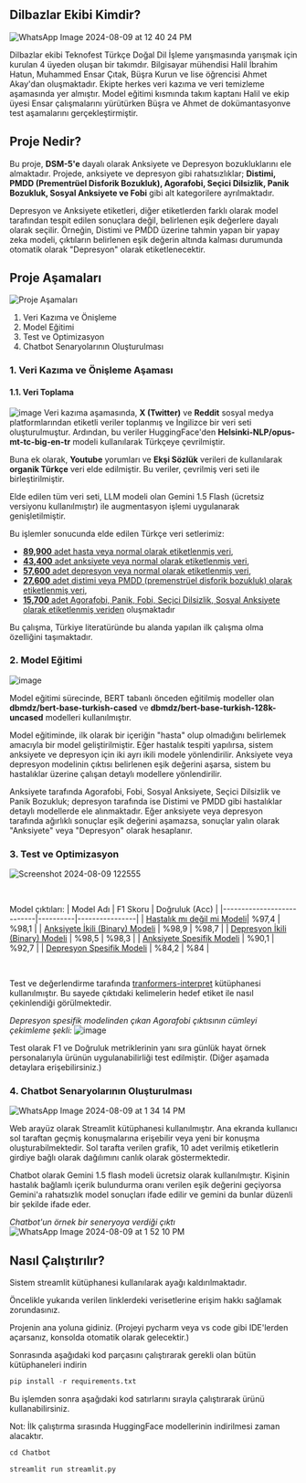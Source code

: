 ## Dilbazlar Ekibi Kimdir?
![WhatsApp Image 2024-08-09 at 12 40 24 PM](https://github.com/user-attachments/assets/b9976097-8bb3-46d8-8167-1f7443df5ede)

Dilbazlar ekibi Teknofest Türkçe Doğal Dil İşleme yarışmasında yarışmak için kurulan 4 üyeden oluşan bir takımdır. Bilgisayar mühendisi Halil İbrahim Hatun, Muhammed Ensar Çıtak, Büşra Kurun ve lise öğrencisi Ahmet Akay'dan oluşmaktadır. Ekipte herkes veri kazıma ve veri temizleme aşamasında yer almıştır. Model eğitimi kısmında takım kaptanı Halil ve ekip üyesi Ensar çalışmalarını yürütürken Büşra ve Ahmet de dokümantasyonve test aşamalarını gerçekleştirmiştir.

## Proje Nedir?
Bu proje, **DSM-5'e** dayalı olarak Anksiyete ve Depresyon bozukluklarını ele almaktadır. Projede, anksiyete ve depresyon gibi rahatsızlıklar; **Distimi, PMDD (Prementrüel Disforik Bozukluk), Agorafobi, Seçici Dilsizlik, Panik Bozukluk, Sosyal Anksiyete ve Fobi** gibi alt kategorilere ayrılmaktadır.

Depresyon ve Anksiyete etiketleri, diğer etiketlerden farklı olarak model tarafından tespit edilen sonuçlara değil, belirlenen eşik değerlere dayalı olarak seçilir. Örneğin, Distimi ve PMDD üzerine tahmin yapan bir yapay zeka modeli, çıktıların belirlenen eşik değerin altında kalması durumunda otomatik olarak "Depresyon" olarak etiketlenecektir.

## Proje Aşamaları
![Proje Aşamaları](https://github.com/user-attachments/assets/164d3075-e0c6-4ec5-96c3-d5ab0d7976aa)

1. Veri Kazıma ve Önişleme
2. Model Eğitimi
3. Test ve Optimizasyon
4. Chatbot Senaryolarının Oluşturulması

### 1. Veri Kazıma ve Önişleme Aşaması

#### 1.1. Veri Toplama
![image](https://github.com/user-attachments/assets/2a420beb-d946-403b-97ba-951945eb540b)
Veri kazıma aşamasında, **X (Twitter)** ve **Reddit** sosyal medya platformlarından etiketli veriler toplanmış ve İngilizce bir veri seti oluşturulmuştur. Ardından, bu veriler HuggingFace'den **Helsinki-NLP/opus-mt-tc-big-en-tr** modeli kullanılarak Türkçeye çevrilmiştir.

Buna ek olarak, **Youtube** yorumları ve **Ekşi Sözlük** verileri de kullanılarak **organik Türkçe** veri elde edilmiştir. Bu veriler, çevrilmiş veri seti ile birleştirilmiştir.

Elde edilen tüm veri seti, LLM modeli olan Gemini 1.5 Flash (ücretsiz versiyonu kullanılmıştır) ile augmentasyon işlemi uygulanarak genişletilmiştir.

Bu işlemler sonucunda elde edilen Türkçe veri setlerimiz:
- [**89,900** adet hasta veya normal olarak etiketlenmiş veri](https://huggingface.co/datasets/halilibr/dilbazlar-disorder-detection-tr-dataset),
- [**43,400** adet anksiyete veya normal olarak etiketlenmiş veri](https://huggingface.co/datasets/halilibr/dilbazlar-anxiety-binary-tr-dataset),
- [**57,600** adet depresyon veya normal olarak etiketlenmiş veri](https://huggingface.co/datasets/halilibr/dilbazlar-depression-binary-tr-dataset),
- [**27,600** adet distimi veya PMDD (premenstrüel disforik bozukluk) olarak etiketlenmiş veri](https://huggingface.co/datasets/halilibr/dilbazlar-depression-recognition-multilabel-augmented-cleaned-tr-dataset),
- [**15,700** adet Agorafobi, Panik, Fobi, Seçici Dilsizlik, Sosyal Anksiyete olarak etiketlenmiş veriden](https://huggingface.co/datasets/halilibr/dilbazlar-anxiety-disorders-recognition-not-augmented-not-anxiety-multilabel-tr-dataset) oluşmaktadır
  
Bu çalışma, Türkiye literatüründe bu alanda yapılan ilk çalışma olma özelliğini taşımaktadır.

### 2. Model Eğitimi
![image](https://github.com/user-attachments/assets/0f97f8b6-7d3d-4762-8d2f-ef6e8b258b0f)


Model eğitimi sürecinde, BERT tabanlı önceden eğitilmiş modeller olan **dbmdz/bert-base-turkish-cased** ve **dbmdz/bert-base-turkish-128k-uncased** modelleri kullanılmıştır.

Model eğitiminde, ilk olarak bir içeriğin "hasta" olup olmadığını belirlemek amacıyla bir model geliştirilmiştir. Eğer hastalık tespiti yapılırsa, sistem anksiyete ve depresyon için iki ayrı ikili modele yönlendirilir. Anksiyete veya depresyon modelinin çıktısı belirlenen eşik değerini aşarsa, sistem bu hastalıklar üzerine çalışan detaylı modellere yönlendirilir.

Anksiyete tarafında Agorafobi, Fobi, Sosyal Anksiyete, Seçici Dilsizlik ve Panik Bozukluk; depresyon tarafında ise Distimi ve PMDD gibi hastalıklar detaylı modellerde ele alınmaktadır. Eğer anksiyete veya depresyon tarafında ağırlıklı sonuçlar eşik değerini aşamazsa, sonuçlar yalın olarak "Anksiyete" veya "Depresyon" olarak hesaplanır.

### 3. Test ve Optimizasyon
![Screenshot 2024-08-09 122555](https://github.com/user-attachments/assets/b934cb77-ee39-436a-8a52-49dc088b6c5f)

<br>

Model çıktıları:
| Model Adı                 | F1 Skoru | Doğruluk (Acc) |
|---------------------------|----------|----------------|
| [Hastalık mı değil mi Modeli](https://huggingface.co/halilibr/dilbazlar-binary-disorder-detection-model-acc-98.5)| %97,4       | %98,1          |
| [Anksiyete İkili (Binary) Modeli](https://huggingface.co/halilibr/dilbazlar-anxiety-disorder-binary-detection-model-acc-98.7)     | %98,9   | %98,7          |
| [Depresyon İkili (Binary) Modeli](https://huggingface.co/halilibr/dilbazlar-depression-binary-detection-model-acc-98.3)     | %98,5     | %98,3         |
| [Anksiyete Spesifik Modeli](https://huggingface.co/halilibr/dilbazlar-bert-uncased-anxiety-disorders-recognition-balanced-tr-model-acc-92.7)     | %90,1     | %92,7          |
| [Depresyon Spesifik Modeli](https://huggingface.co/halilibr/dilbazlar-depression-disorders-recognition-tr-model-acc-84)  | %84,2     | %84          |

<br>

Test ve değerlendirme tarafında [tranformers-interpret](https://github.com/cdpierse/transformers-interpret) kütüphanesi kullanılmıştır. Bu sayede çıktıdaki kelimelerin hedef etiket ile nasıl çekinlendiği görülmektedir.

*Depresyon spesifik modelinden çıkan Agorafobi çıktısının cümleyi çekimleme şekli:*
![image](https://github.com/user-attachments/assets/1843952d-bc60-427d-862e-50ad32ea070b)

Test olarak F1 ve Doğruluk metriklerinin yanı sıra günlük hayat örnek personalarıyla ürünün uygulanabilirliği test edilmiştir. (Diğer aşamada detaylara erişebilirsiniz.)


### 4. Chatbot Senaryolarının Oluşturulması
![WhatsApp Image 2024-08-09 at 1 34 14 PM](https://github.com/user-attachments/assets/c1288884-8cc9-491c-92f4-a8bb6cb4db91)

Web arayüz olarak Streamlit kütüphanesi kullanılmıştır. Ana ekranda kullanıcı sol taraftan geçmiş konuşmalarına erişebilir veya yeni bir konuşma oluşturabilmektedir. Sol tarafta verilen grafik, 10 adet verilmiş etiketlerin girdiye bağlı olarak dağılımını canlık olarak göstermektedir. 

Chatbot olarak Gemini 1.5 flash modeli ücretsiz olarak kullanılmıştır. Kişinin hastalık bağlamlı içerik bulundurma oranı verilen eşik değerini geçiyorsa Gemini'a rahatsızlık model sonuçları ifade edilir ve gemini da bunlar düzenli bir şekilde ifade eder. 


*Chatbot'un örnek bir seneryoya verdiği çıktı*
![WhatsApp Image 2024-08-09 at 1 52 10 PM](https://github.com/user-attachments/assets/a8ea8c86-fddd-49b5-a917-df2fb2eec1d9)

## Nasıl Çalıştırılır?
Sistem streamlit kütüphanesi kullanılarak ayağı kaldırılmaktadır. 

Öncelikle yukarıda verilen linklerdeki verisetlerine erişim hakkı sağlamak zorundasınız. 

Projenin ana yoluna gidiniz. (Projeyi pycharm veya vs code gibi IDE'lerden açarsanız, konsolda otomatik olarak gelecektir.)

Sonrasında aşağıdaki kod parçasını çalıştırarak gerekli olan bütün kütüphaneleri indirin
```python
pip install -r requirements.txt
```

Bu işlemden sonra aşağıdaki kod satırlarını sırayla çalıştırarak ürünü kullanabilirsiniz. 

Not: İlk çalıştırma sırasında HuggingFace modellerinin indirilmesi zaman alacaktır.
```python
cd Chatbot

streamlit run streamlit.py
```
